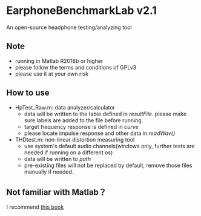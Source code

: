 # EarphoneBenchmarkLab v2.1
An open-source headphone testing/analyzing tool
## Note
- running in Matlab R2018b or higher
- please follow the terms and conditions of GPLv3
- please use it at your own risk
## How to use
- HpTest_Raw.m: data analyzer/calculator
   - data will be written to the table defined in _resultFile_. please make sure labels are added to the file before running. 
   - target frequency response is defined in _curve_
   - please locate impulse response and other data in _readWav()_
- THDtest.m: non-linear distortion measuring tool
   - use system's default audio channels(windows only, further tests are needed if running on a different os)
   - data will be written to _path_
   - pre-existing files will not be replaced by default, remove those files manually if needed.
   
## Not familiar with Matlab？
I recommend [this book](https://www.amazon.com/Matlab-Practical-Introduction-Programming-Problem-ebook-dp-B00DG25ITW/dp/B00DG25ITW/ref=mt_kindle?_encoding=UTF8&me=&qid=)
